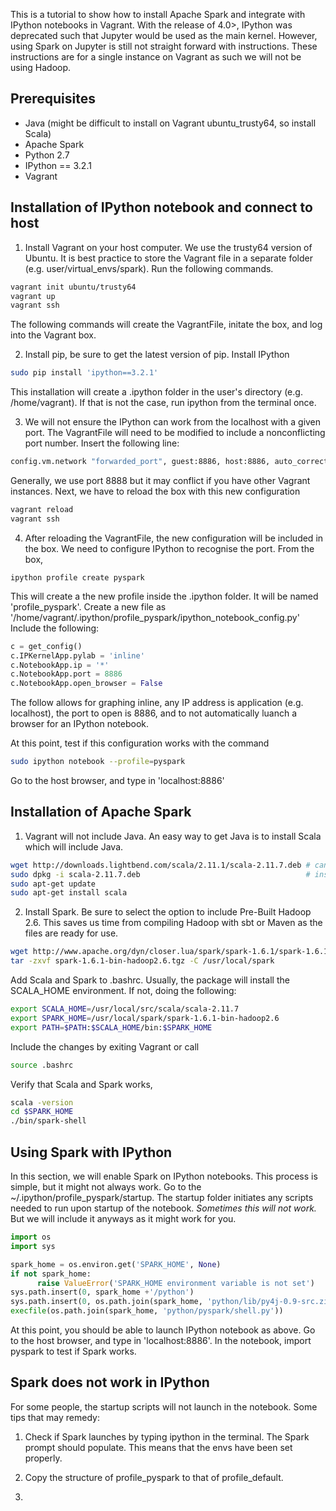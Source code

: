 This is a tutorial to show how to install Apache Spark and integrate with IPython notebooks in Vagrant. With the release of 4.0>, IPython was deprecated such that Jupyter would be used as the main kernel. However, using Spark on Jupyter is still not straight forward with instructions. These instructions are for a single instance on Vagrant as such we will not be using Hadoop. 


## Prerequisites 
- Java (might be difficult to install on Vagrant ubuntu_trusty64, so install Scala)
- Apache Spark
- Python 2.7
- IPython == 3.2.1
- Vagrant 

## Installation of IPython notebook and connect to host
1) Install Vagrant on your host computer. We use the trusty64 version of Ubuntu. It is best practice
to store the Vagrant file in a separate folder (e.g. user/virtual_envs/spark). Run the following commands. 
``` bash 
vagrant init ubuntu/trusty64
vagrant up
vagrant ssh 
```
The following commands will create the VagrantFile, initate the box, and log  into the Vagrant box.

2) Install pip, be sure to get the latest version of pip. Install IPython
``` bash
sudo pip install 'ipython==3.2.1'
```
This installation will create a .ipython folder in the user's directory (e.g. /home/vagrant). If that is not the case, run ipython from the terminal once. 

3) We will not ensure the IPython can work from the localhost with a given port. The VagrantFile will need to be modified to include a nonconflicting port number. Insert the following line:
``` bash
config.vm.network "forwarded_port", guest:8886, host:8886, auto_correct:true
```
Generally, we use port 8888 but it may conflict if you have other Vagrant instances. Next, we have to reload the box with this new configuration 
``` bash
vagrant reload
vagrant ssh 
```

4) After reloading the VagrantFile, the new configuration will be included in the box. We need to configure IPython to recognise the port. From the box, 
```
ipython profile create pyspark
```
This will create a the new profile inside the .ipython folder. It will be named 'profile_pyspark'. 
Create a new file as '/home/vagrant/.ipython/profile_pyspark/ipython_notebook_config.py'
Include the following:
``` python
c = get_config()
c.IPKernelApp.pylab = 'inline'
c.NotebookApp.ip = '*'
c.NotebookApp.port = 8886
c.NotebookApp.open_browser = False
```
The follow allows for graphing inline, any IP address is application (e.g. localhost), the port to open is 8886, and to not automatically luanch a browser for an IPython notebook. 

At this point, test if this configuration works with the command 
``` bash
sudo ipython notebook --profile=pyspark
```
Go to the host browser, and type in 'localhost:8886'

## Installation of Apache Spark 
1) Vagrant will not include Java. An easy way to get Java is to install Scala which will include Java.
``` bash
wget http://downloads.lightbend.com/scala/2.11.1/scala-2.11.7.deb # can skip unless you want a specific version of Scala
sudo dpkg -i scala-2.11.7.deb                                     # installing specific version of Scala 
sudo apt-get update 
sudo apt-get install scala 
```

2) Install Spark. Be sure to select the option to include Pre-Built Hadoop 2.6. This saves us time from compiling Hadoop with sbt or Maven as the files are ready for use. 
``` bash
wget http://www.apache.org/dyn/closer.lua/spark/spark-1.6.1/spark-1.6.1-bin-hadoop2.6.tgz
tar -zxvf spark-1.6.1-bin-hadoop2.6.tgz -C /usr/local/spark 
```

Add Scala and Spark to .bashrc. Usually, the package will install the SCALA_HOME environment. If not, doing the following:
``` bash
export SCALA_HOME=/usr/local/src/scala/scala-2.11.7
export SPARK_HOME=/usr/local/spark/spark-1.6.1-bin-hadoop2.6
export PATH=$PATH:$SCALA_HOME/bin:$SPARK_HOME
```
Include the changes by exiting Vagrant or call 
```bash
source .bashrc
```

Verify that Scala and Spark works,
```bash
scala -version
cd $SPARK_HOME
./bin/spark-shell
```

## Using Spark with IPython
In this section, we will enable Spark on IPython notebooks. This process is simple, but it might not always work. 
Go to the ~/.ipython/profile_pyspark/startup. The startup folder initiates any scripts needed to run upon startup of the notebook. *Sometimes this will not work.* But we will include it anyways as it might work for you. 
``` python
import os
import sys

spark_home = os.environ.get('SPARK_HOME', None)
if not spark_home:
      raise ValueError('SPARK_HOME environment variable is not set')
sys.path.insert(0, spark_home +'/python')
sys.path.insert(0, os.path.join(spark_home, 'python/lib/py4j-0.9-src.zip')) #be sure this is the correct version in Hadoop
execfile(os.path.join(spark_home, 'python/pyspark/shell.py'))
```
At this point, you should be able to launch IPython notebook as above. 
Go to the host browser, and type in 'localhost:8886'. In the notebook, import pyspark to test if Spark works. 

## Spark does not work in IPython
For some people, the startup scripts will not launch in the notebook. Some tips that may remedy:

1) Check if Spark launches by typing ipython in the terminal. The Spark prompt should populate. This means that the envs have been set properly. 

2) Copy the structure of profile_pyspark to that of profile_default. 

3) 

